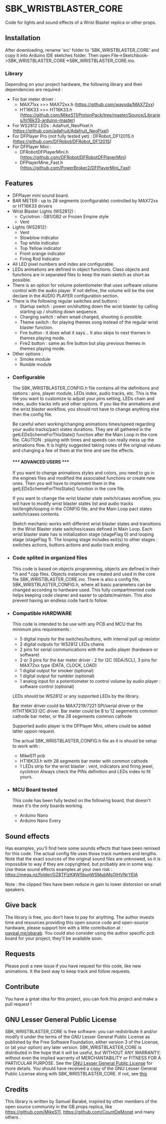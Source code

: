 # SBK_WRISTBLASTER_CORE
Code for lights and sound effects of a Wrist Blaster replica or other props.

## Installation

After downloading, rename 'src' folder to 'SBK_WRISTBLASTER_CORE' and copy it into Arduino IDE sketches folder. Then open File->Sketchbook->SBK_WRISTBLASTER_CORE->SBK_WRISTBLASTER_CORE.ino.

### Library

Depending on your project hardware, the following library and their dependencies are required :

- For bar meter driver :
    -  MAX71xx >>>   MAX72xx.h (https://github.com/wayoda/MAX72xx)
    -  HT16K33 >>>   HT16K33.h (https://github.com/MikeS11/ProtonPack/tree/master/Source/Libraries/ht16k33-arduino-master)
- For WS2812 LEDs :       Adafruit_NeoPixel.h (https://github.com/adafruit/Adafruit_NeoPixel)
- For DFPlayer Pro (not fully tested yet) : DFRobot_DF1201S.h (https://github.com/DFRobot/DFRobot_DF1201S)
- For DFPlayer Mini :
    - DFRobotDFPlayerMini.h (https://github.com/DFRobot/DFRobotDFPlayerMini)
    - DFPlayerMine_Fast.h (https://github.com/PowerBroker2/DFPlayerMini_Fast)


## Features

 *    DFPlayer mini sound board.
 *    BAR METER : up to 28 segments (configurable) controlled by MAX72xx or HT16K33 drivers
 *    Wrist Blaster Lights (WS2812) :
         *  Cyclotron : GB1/GB2 or Frozen Empire style
         *  Vent  
 *    Lights (WS2812):
         *    Vent
         *    Slowblow indicator
         *    Top white indicator
         *    Top Yellow indicator
         *    Front orange indicator
         *    Firing Rod Indicator
 *    All LED pixel numbers and index are configurable.       
 *    LEDs animations are defined in object functions. Class objects and functions are in separated files to keep the main sketch as short as possible.
 *    There is an option for volume potentiometer that uses software volume control with the audio player. If not define, the volume will be the one declare in the AUDIO PLAYER configuration section.
 *    There is the following regular switches and buttons :
      -    Startup switch : power on/shutting down the wrist blaster by calling starting up / shutting down sequence.
      -    Charging switch :    when wnad charged, shooting is possible.
      -    Theme switch :    for playing themes song instead of the regular wrist blaster function.
      -    Fire button :    it does what it says... It also skips to next themes in themes playing mode.
      -    Fire2 button :    same as fire button but play previous themes in themes playing mode.
 *    Other options :
         -    Smoke module
         -    Rumble module


- ### Configurable

  The SBK_WRISTBLASTER_CONFIG.h file contains all the definitions and options : pins, player module, LEDs index, audio tracks, etc. This is the file you want to customize to adjust your pins setting, LEDs chain and index, audio tracks info and other options. If you like the animations and the wrist blaster workflow, you should not have to change anything else then the config file.

  Be careful when working/changing animations times/speed regarding your audio tracks/pact states durations. They are all gathered in the getLEDsSchemeForThisState() function after the Main Loop in the core file. CAUTION : playing with times and speeds can really mess up the animations flow. It is highly suggested taking notes of the original values and changing a few of them at the time and see the effects.

    
  #### *** ADVANCED USERS ***
  
  If you want to change animations styles and colors, you need to go in the engines files and modified the associated functions or create new ones. Then you will have to implement them in the getLEDsSchemeForThisState() function in the core file.

  If you want to change the wrist blaster state switch/cases workflow, you will have to modify wrist blaster states list and audio tracks list/length/looping in the CONFIG file, and the Main Loop pact states switch/cases contents.

  Sketch mechanic works with different wrist blaster states and transitions in the Wrist Blaster state switches/cases defined in Main Loop. Each wrist blaster state has is initialization stage (stageFlag 0) and looping stage (stageFlag 1). The looping stage includes exit(s) to other stages : switches actions, buttons actions and audio track ending.


- ### Code splited in organized files  

  This code is based on objects programming, objects are defined in their *.h and *.cpp files. Objects instances are created and used in the core file SBK_WRISTBLASTER_CORE.ino. There is also a config file, SBK_WRISTBLASTER_CONFIG.h, where all basic parameters can be changed according to hardware used. This fully compartmented code helps keeping code cleaner and easier to update/maintain. This also prevent having an endless code hard to follow.

- ### Compatible HARDWARE

  This code is intended to be use with any PCB and MCU that fits minimum pins requirements :
  - 5 digital inputs for the switches/buttons, with internal pull up resistor
  - 2 digital outputs for WS2812 LEDs chains
  - 2 pins for serial communications with the audio player (hardware or software)
  - 2 or 3 pins for the bar meter driver : 2 for I2C (SDA/SCL), 3 pins for MAX72xx type (DATA, CLOCK, LOAD)
  - 1 digital output for smoker (optional)
  - 1 digital output for rumbler (optional)
  - 1 analog input for a potentiometer to control volume by audio player : software control (optional)
 
  LEDs should be WS2812 or any supported LEDs by the library.

  Bar meter driver could be MAX7219/7221 SPI/serial driver or the HTHT16K33 I2C driver.
  Bar meter could be 8 to 12 segements common cathode bar meter, or the 28 segements common cathode

  Supported audio player is the DFPlayer Mini, others could be added latter uppon request.

  The actual SBK_WRISTBLASTER_CONFIG.h file as it is should be setup to work with :
  - MikeS11 pcb
  - HT16K33.h with 28 segments bar meter with common cathode
  - 1 LEDs strip for the wrist blaster : vent, indicators and firing jewel, cyclotron
  Always check the PINs definition and LEDs index to fit yours.

- ### MCU Board tested

  This code has been fully tested on the following board, that doesn't mean it's the only boards working.

  - Arduino Nano
  - Arduino Nano Every

## Sound effects

Has examples, you'll find here some sounds effects that have been remixed for this code. The actual config file uses those track numbers and lengths. Note that the exact sources of the original sound files are unknowed, so it is impossible to way if they are copyrighted, but probably are in some way. Use these sound effects examples at your own risk : https://mega.nz/folder/GZ8TFIzK#W5bunWSMubMsOIHVNrYEIA

Note : the clipped files have been reduce in gain to lower distorsion on small speakers.
    
## Give back

The library is free, you don’t have to pay for anything. The author invests time and resources providing this open source code and open-source hardware, please support him with a little contribution at : [paypal.me/sbarab](https://www.paypal.com/paypalme/sbarab). 
You could also consider using the author specific pcb board for your project, they'll be available soon.

## Requests

Please post a new issue if you have request for this code, like new animations. It the best way to keep track and follow requests.

## Contribute

You have a great idea for this project, you can fork this project and make a pull request !

## GNU Lesser General Public License

SBK_WRISTBLASTER_CORE is free software: you can redistribute it and/or  modify it under the terms of the GNU Lesser General Public License as published by the Free Software Foundation, either version 3 of the License, or (at your option) any later version.
SBK_WRISTBLASTER_CORE is distributed in the hope that it will be useful, but WITHOUT ANY WARRANTY; without even the implied warranty of MERCHANTABILITY or FITNESS FOR A PARTICULAR PURPOSE. See the [GNU Lesser General Public License](https://www.gnu.org/licenses/lgpl-3.0.en.html) for more details.
You should have received a copy of the GNU Lesser General Public License along with SBK_WRISTBLASTER_CORE.  If not, see [this](https://www.gnu.org/licenses/)

## Credits

This library is written by Samuel Barabé, inspired by other members of the open source community in the GB props replica, like https://github.com/MikeS11, https://github.com/CountDeMonet and many others .


